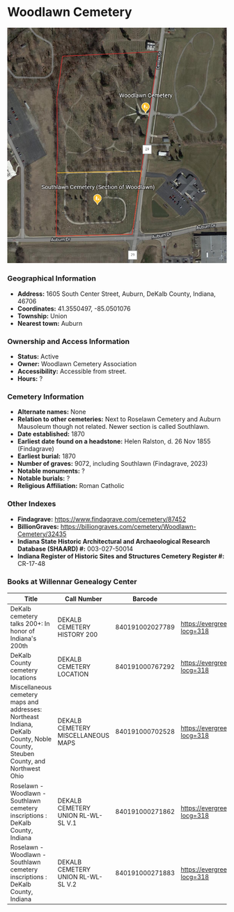 # Woodlawn Cemetery

![Woodlawn Cemetery on Google Earth](https://github.com/FyoAtEPL/DeKalbCemeteries/blob/main/images/mapImages/SouthAndWoodlawnEarth.png "Woodlawn Cemetery on Google Earth")

### Geographical Information
- **Address:** 1605 South Center Street, Auburn, DeKalb County, Indiana, 46706
- **Coordinates:** 41.3550497, -85.0501076
- **Township:** Union
- **Nearest town:** Auburn

### Ownership and Access Information
- **Status:** Active
- **Owner:** Woodlawn Cemetery Association
- **Accessibility:** Accessible from street.
- **Hours:** ?

### Cemetery Information
- **Alternate names:** None
- **Relation to other cemeteries:** Next to Roselawn Cemetery and Auburn Mausoleum though not related. Newer section is called Southlawn.
- **Date established:** 1870
- **Earliest date found on a headstone:** Helen Ralston, d. 26 Nov 1855 (Findagrave)
- **Earliest burial:** 1870
- **Number of graves:**  9072, including Southlawn (Findagrave, 2023)
- **Notable monuments:** ?
- **Notable burials:** ?
- **Religious Affiliation:** Roman Catholic

### Other Indexes
- **Findagrave:** https://www.findagrave.com/cemetery/87452
- **BillionGraves:** https://billiongraves.com/cemetery/Woodlawn-Cemetery/32435
- **Indiana State Historic Architectural and Archaeological Research Database (SHAARD) #:** 003-027-50014
- **Indiana Register of Historic Sites and Structures Cemetery Register #:** CR-17-48

### Books at Willennar Genealogy Center
| Title | Call Number | Barcode | Evergreen Record |
| ------------ | ------------ | ------------ | ------------ |
| DeKalb cemetery talks 200+: In honor of Indiana's 200th | DEKALB CEMETERY HISTORY 200 | 840191002027789 | https://evergreen.lib.in.us/eg/opac/record/20859537?locg=318 |
| DeKalb County cemetery locations | DEKALB CEMETERY LOCATION | 840191000767292 | https://evergreen.lib.in.us/eg/opac/record/20670319?locg=318 |
| Miscellaneous cemetery maps and addresses: Northeast Indiana, DeKalb County, Noble County, Steuben County, and Northwest Ohio | DEKALB CEMETERY MISCELLANEOUS MAPS | 840191000702528 | https://evergreen.lib.in.us/eg/opac/record/20673421?locg=318 |
| Roselawn - Woodlawn - Southlawn cemetery inscriptions : DeKalb County, Indiana | DEKALB CEMETERY UNION RL-WL-SL V.1 | 840191000271862 | https://evergreen.lib.in.us/eg/opac/record/20670313?locg=318 |
| Roselawn - Woodlawn - Southlawn cemetery inscriptions : DeKalb County, Indiana | DEKALB CEMETERY UNION RL-WL-SL V.2 | 840191000271883 | https://evergreen.lib.in.us/eg/opac/record/20670313?locg=318 |
